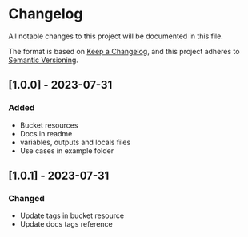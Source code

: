 # Changelog

All notable changes to this project will be documented in this file.

The format is based on [Keep a Changelog](https://keepachangelog.com/en/1.0.0/),
and this project adheres to [Semantic Versioning](https://semver.org/spec/v2.0.0.html).

## [1.0.0] - 2023-07-31

### Added

- Bucket resources
- Docs in readme
- variables, outputs and locals files
- Use cases in example folder

## [1.0.1] - 2023-07-31

### Changed

- Update tags in bucket resource
- Update docs tags reference
